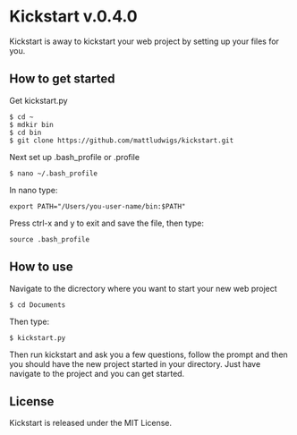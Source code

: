 # Kickstart v.0.4.0

Kickstart is away to kickstart your web project by setting up your files for you.

## How to get started

Get kickstart.py 

```
$ cd ~
$ mdkir bin
$ cd bin
$ git clone https://github.com/mattludwigs/kickstart.git
```

Next set up .bash_profile or .profile

```
$ nano ~/.bash_profile
```

In nano type:

```
export PATH="/Users/you-user-name/bin:$PATH"
```

Press ctrl-x and y to exit and save the file, then type:

```
source .bash_profile
```

## How to use

Navigate to the dicrectory where you want to start your new web project

```
$ cd Documents
```

Then type:

```
$ kickstart.py
```

Then run kickstart and ask you a few questions, follow the prompt and then you should have the new project started in your directory. Just have navigate to the project and you can get started.

## License
Kickstart is released under the MIT License.




